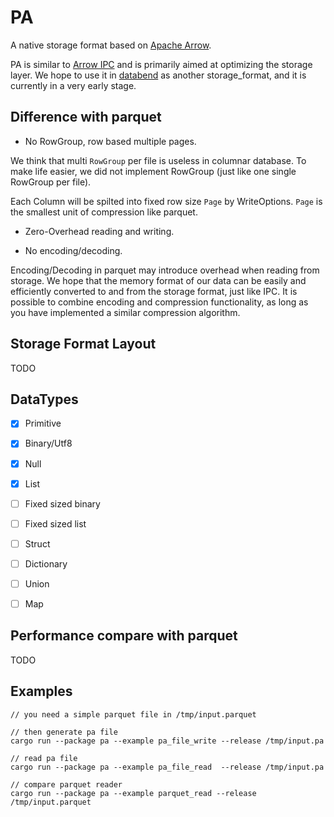 # PA

A native storage format based on [Apache Arrow](https://arrow.apache.org/).

PA is similar to [Arrow IPC](https://arrow.apache.org/docs/python/ipc.html) and is primarily aimed at optimizing the storage layer. We hope to use it in [databend](https://github.com/datafuselabs/databend) as another storage_format, and it is currently in a very early stage.


## Difference with parquet

* No RowGroup, row based multiple pages.

We think that multi `RowGroup` per file is useless in columnar database. To make life easier, we did not implement RowGroup (just like one single RowGroup per file).

Each Column will be spilted into fixed row size `Page` by WriteOptions. `Page` is the smallest unit of compression like parquet.



* Zero-Overhead reading and writing. 




* No encoding/decoding.

Encoding/Decoding in parquet may introduce overhead when reading from storage. We hope that the memory format of our data can be easily and efficiently converted to and from the storage format, just like IPC. It is possible to combine encoding and compression functionality, as long as you have implemented a similar compression algorithm.

## Storage Format Layout

TODO

## DataTypes

- [x] Primitive 
- [x] Binary/Utf8 
- [x] Null
- [x] List 
- [ ] Fixed sized binary
- [ ] Fixed sized list
- [ ] Struct 
- [ ] Dictionary
- [ ] Union
- [ ] Map


## Performance compare with parquet

TODO

## Examples 

```
// you need a simple parquet file in /tmp/input.parquet

// then generate pa file
cargo run --package pa --example pa_file_write --release /tmp/input.pa     

// read pa file
cargo run --package pa --example pa_file_read  --release /tmp/input.pa

// compare parquet reader
cargo run --package pa --example parquet_read --release /tmp/input.parquet   
```
